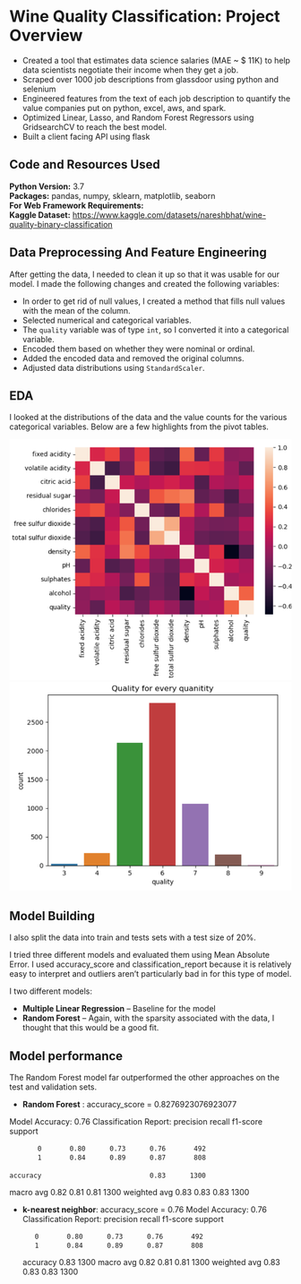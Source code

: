 # Wine Quality Classification: Project Overview 
* Created a tool that estimates data science salaries (MAE ~ $ 11K) to help data scientists negotiate their income when they get a job.
* Scraped over 1000 job descriptions from glassdoor using python and selenium
* Engineered features from the text of each job description to quantify the value companies put on python, excel, aws, and spark. 
* Optimized Linear, Lasso, and Random Forest Regressors using GridsearchCV to reach the best model. 
* Built a client facing API using flask 

## Code and Resources Used 
**Python Version:** 3.7  
**Packages:** pandas, numpy, sklearn, matplotlib, seaborn  
**For Web Framework Requirements:**    
**Kaggle Dataset:** https://www.kaggle.com/datasets/nareshbhat/wine-quality-binary-classification

## Data Preprocessing And Feature Engineering 
After getting the data, I needed to clean it up so that it was usable for our model. I made the following changes and created the following variables:

*	In order to get rid of null values, I created a method that fills null values with the mean of the column. 
*	Selected numerical and categorical variables. 
*	The `quality` variable was of type `int`, so I converted it into a categorical variable.
*	Encoded them based on whether they were nominal or ordinal.
*	Added the encoded data and removed the original columns.
*	Adjusted data distributions using `StandardScaler`.

  
## EDA
I looked at the distributions of the data and the value counts for the various categorical variables. Below are a few highlights from the pivot tables. 

![alt text](https://github.com/Samir4569/Wine-Quality-Classification/blob/main/assets/Screenshot%202024-08-13%20221026.png)
![alt text](https://github.com/Samir4569/Wine-Quality-Classification/blob/main/assets/Screenshot%202024-08-13%20221043.png)

## Model Building 

I also split the data into train and tests sets with a test size of 20%.   

I tried three different models and evaluated them using Mean Absolute Error. I used accuracy_score and classification_report because it is relatively easy to interpret and outliers aren’t particularly bad in for this type of model.   

I two different models:
*	**Multiple Linear Regression** – Baseline for the model
*	**Random Forest** – Again, with the sparsity associated with the data, I thought that this would be a good fit. 

## Model performance
The Random Forest model far outperformed the other approaches on the test and validation sets. 
*	**Random Forest** : accuracy_score =  0.8276923076923077

Model Accuracy:  0.76
Classification Report:
                precision    recall  f1-score   support

           0       0.80      0.73      0.76       492
           1       0.84      0.89      0.87       808

    accuracy                           0.83      1300
   macro avg       0.82      0.81      0.81      1300
weighted avg       0.83      0.83      0.83      1300

*	**k-nearest neighbor**: accuracy_score =  0.76
Model Accuracy:  0.76
Classification Report:
                precision    recall  f1-score   support

           0       0.80      0.73      0.76       492
           1       0.84      0.89      0.87       808

    accuracy                           0.83      1300
   macro avg       0.82      0.81      0.81      1300
weighted avg       0.83      0.83      0.83      1300




